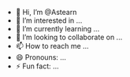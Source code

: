 - 👋 Hi, I’m @Astearn
- 👀 I’m interested in ...
- 🌱 I’m currently learning ...
- 💞️ I’m looking to collaborate on ...
- 📫 How to reach me ...
- 😄 Pronouns: ...
- ⚡ Fun fact: ...

<!---
Astearn/Astearn is a ✨ special ✨ repository because its `README.md` (this file) appears on your GitHub profile.
You can click the Preview link to take a look at your changes.
--->
